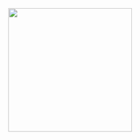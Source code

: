 <img src="https://user-images.githubusercontent.com/123137817/214734897-d0c3aead-44c7-4718-81ff-ba0e39c5dd00.png" width="250px"/>
